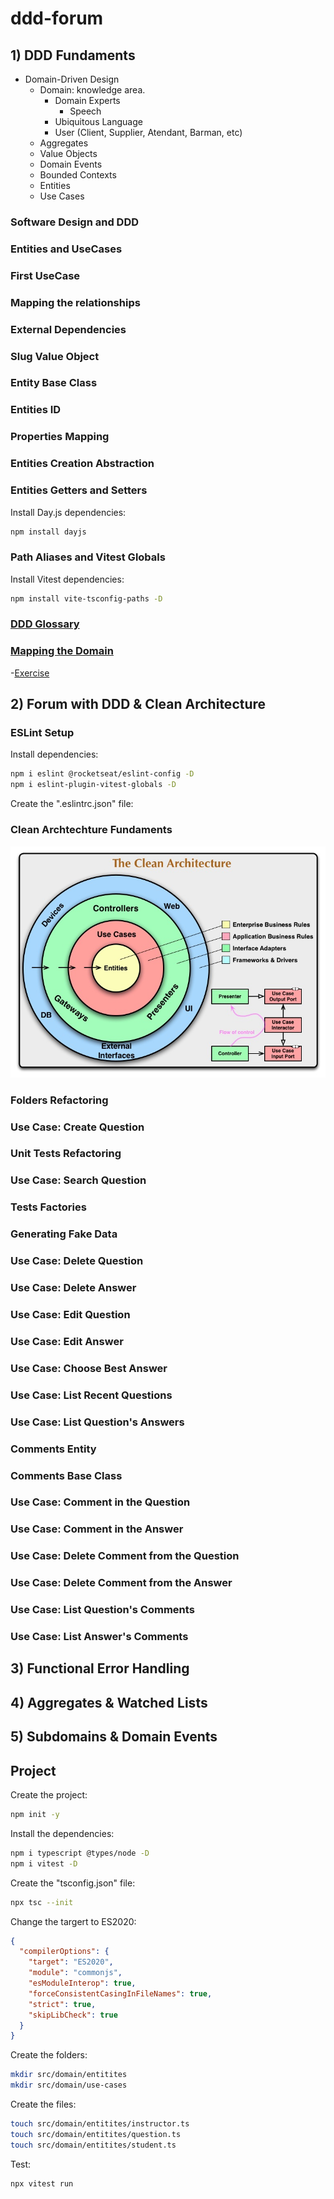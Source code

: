# ddd-forum

## 1) DDD Fundaments

- Domain-Driven Design
    - Domain: knowledge area.
      - Domain Experts
        - Speech 
      - Ubiquitous Language
      - User (Client, Supplier, Atendant, Barman, etc)
  - Aggregates
  - Value Objects
  - Domain Events
  - Bounded Contexts
  - Entities
  - Use Cases 

### Software Design and DDD

### Entities and UseCases

### First UseCase

### Mapping the relationships

### External Dependencies

### Slug Value Object

### Entity Base Class

### Entities ID

### Properties Mapping

### Entities Creation Abstraction

### Entities Getters and Setters

Install Day.js dependencies:
```sh
npm install dayjs
```

### Path Aliases and Vitest Globals

Install Vitest dependencies:
```sh
npm install vite-tsconfig-paths -D
```

### [DDD Glossary](https://efficient-sloth-d85.notion.site/Gloss-rio-DDD-3a81b4df36d348a299ccbc53f38a1665)

### [Mapping the Domain](https://efficient-sloth-d85.notion.site/Atividade-Mapeando-o-dom-nio-38963358ffd74289b824ff73b187165d)

  -[Exercise](./MappingTheDomain.md)

## 2) Forum with DDD & Clean Architecture

### ESLint Setup

Install dependencies:
```sh
npm i eslint @rocketseat/eslint-config -D
npm i eslint-plugin-vitest-globals -D
```

Create the ".eslintrc.json" file:

### Clean Archtechture Fundaments

![Clean Architecture](/CleanArchitecture.png "Clean Architecture")

### Folders Refactoring

### Use Case: Create Question

### Unit Tests Refactoring

### Use Case: Search Question

### Tests Factories

### Generating Fake Data

### Use Case: Delete Question

### Use Case: Delete Answer

### Use Case: Edit Question

### Use Case: Edit Answer

### Use Case: Choose Best Answer

### Use Case: List Recent Questions

### Use Case: List Question's Answers

### Comments Entity

### Comments Base Class

### Use Case: Comment in the Question

### Use Case: Comment in the Answer

### Use Case: Delete Comment from the Question

### Use Case: Delete Comment from the Answer

### Use Case: List Question's Comments 

### Use Case: List Answer's Comments 


## 3) Functional Error Handling

## 4) Aggregates & Watched Lists

## 5) Subdomains & Domain Events

### 


## Project 

Create the project:
```sh
npm init -y
```

Install the dependencies:
```sh
npm i typescript @types/node -D
npm i vitest -D
```

Create the "tsconfig.json" file:
```sh
npx tsc --init
```

Change the targert to ES2020:
```json
{
  "compilerOptions": {
    "target": "ES2020",
    "module": "commonjs",
    "esModuleInterop": true,
    "forceConsistentCasingInFileNames": true,
    "strict": true,
    "skipLibCheck": true
  }
}
```

Create the folders:
```sh
mkdir src/domain/entitites
mkdir src/domain/use-cases
```

Create the files:
```sh
touch src/domain/entitites/instructor.ts
touch src/domain/entitites/question.ts
touch src/domain/entitites/student.ts
```

Test:
```sh
npx vitest run
```
